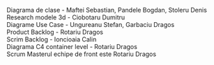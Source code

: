 Diagrama de clase - Maftei Sebastian, Pandele Bogdan, Stoleru Denis <br />
Research modele 3d - Ciobotaru Dumitru <br />
Diagrame Use Case - Ungureanu Stefan, Garbaciu Dragos  <br />
Product Backlog - Rotariu Dragos<br />
Scrim Backlog - Ioncioaia Calin<br />
Diagrama C4 container level - Rotariu Dragos <br />
Scrum Masterul echipe de front este Rotariu Dragos
